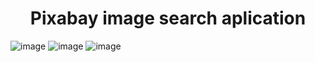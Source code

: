 <h1 align="center"><span color="red">Pixabay</span> image search aplication</h1>
  
![image](https://github.com/INRGI/goit-react-hw-04-images/assets/120032162/64617433-0c89-4d1c-ab45-84b4c5fbcdc8)
![image](https://github.com/INRGI/goit-react-hw-04-images/assets/120032162/342aa7a4-0ffc-4f3c-b6e5-5cad778e248e)
![image](https://github.com/INRGI/goit-react-hw-04-images/assets/120032162/182da7b7-728a-4b46-b32e-1058c30e0964)
